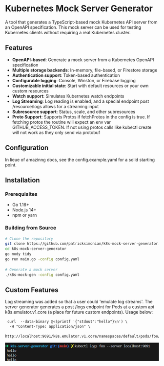 # Kubernetes Mock Server Generator

A tool that generates a TypeScript-based mock Kubernetes API server from an OpenAPI specification. This mock server can be used for testing Kubernetes clients without requiring a real Kubernetes cluster.

## Features

- **OpenAPI-based**: Generate a mock server from a Kubernetes OpenAPI specification
- **Multiple storage backends**: In-memory, file-based, or Firestore storage
- **Authentication support**: Token-based authentication
- **Configurable logging**: Console, Winston, or Firebase logging
- **Customizable initial state**: Start with default resources or your own custom resources
- **Watch support**: Simulates Kubernetes watch endpoints
- **Log Streaming**: Log reading is enabled, and a special endpoint post /resource/logs allows for a streaming input
- **Subresource support**: Status, scale, and other subresources
- **Proto Support**: Supports Protos if fetchProtos in the config is true. If fetching protos the routine will expect an env var GITHUB_ACCESS_TOKEN. If not using protos calls like kubectl create will not work as they only send via protobuf

## Configuration

In lieue of amazinng docs, see the config.example.yaml for a solid starting point. 

## Installation

### Prerequisites

- Go 1.16+
- Node.js 14+
- npm or yarn

### Building from Source

```bash
# Clone the repository
git clone https://github.com/patricksimonian/k8s-mock-server-generator.git
cd k8s-mock-server-generator
go mody tidy
go run main.go -config config.yaml

# Generate a mock server
./k8s-mock-gen -config config.yaml


```

## Custom Features

Log streaming was added so that a user could 'emulate log streams'. The server generator generates a post /logs endpoint for Pods at a custom api k8s.emulator.v1.core (a place for future custom endpoints). Usage below:

```
 curl  --data-binary @<(printf '{"stdout":"hello"}\n') \
  -H "Content-Type: application/json" \
  http://localhost:9091/k8s.emulator.v1.core/namespaces/default/pods/foo/logs
```

![alt text](image.png)
